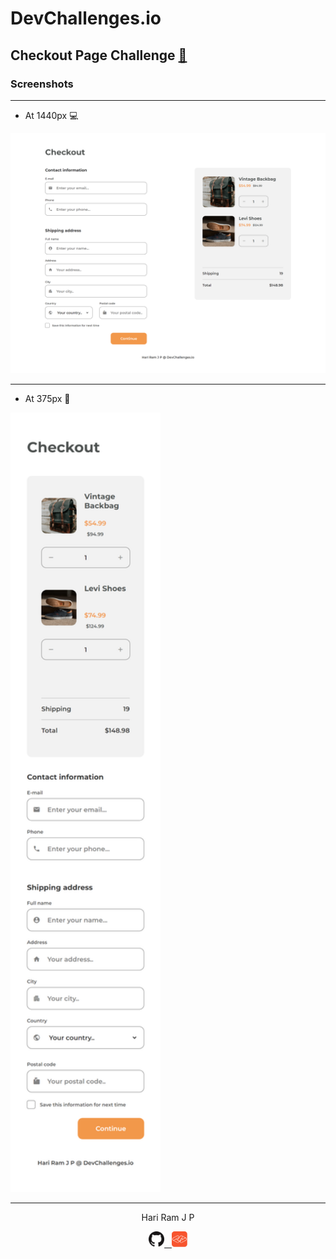
# DevChallenges.io

## Checkout Page Challenge [:link:][link]

### Screenshots

---

- At 1440px :computer:

<img src="./assets/designs/at1440px.png" title="At 1440px">

---

- At 375px :iphone:

<img src="./assets/designs/at375px.png" title="At 375px" width="240px">

---

<!-- HTML content -->

<p align="center">Hari Ram J P</p>
<p align="center"><a href="https://github.com/hariramjp777/" title="GitHub Profile"><img src="./assets/images/github-icon.png" width="25"></a><a href="https://portfolio.devchallenges.io/hariramjp777" title="DevChallenges Profile">&nbsp;&nbsp;&nbsp;<img src="./assets/images/devchallenges.png" style="width: 25px;" width="25"></a></p>

[link]: https://hariramjp777.github.io/ "Live Site"
